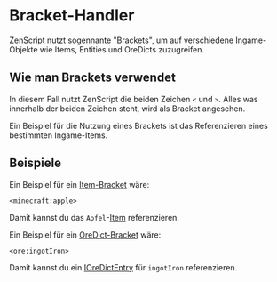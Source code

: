 # Bracket-Handler

ZenScript nutzt sogennante "Brackets", um auf verschiedene Ingame-Objekte wie Items, Entities und OreDicts zuzugreifen.

## Wie man Brackets verwendet

In diesem Fall nutzt ZenScript die beiden Zeichen `<` und `>`. Alles was innerhalb der beiden Zeichen steht, wird als Bracket angesehen.

Ein Beispiel für die Nutzung eines Brackets ist das Referenzieren eines bestimmten Ingame-Items.

## Beispiele

Ein Beispiel für ein [Item-Bracket](/Vanilla/Brackets/Bracket_Item/) wäre:

```zenscript
<minecraft:apple>
```

Damit kannst du das `Apfel`-[Item](/Vanilla/Items/IItemStack/) referenzieren.

Ein Beispiel für ein [OreDict-Bracket](/Vanilla/Brackets/Bracket_Ore/) wäre:

```zenscript
<ore:ingotIron>
```

Damit kannst du ein [IOreDictEntry](/Vanilla/OreDict/IOreDictEntry/) für `ingotIron` referenzieren.
